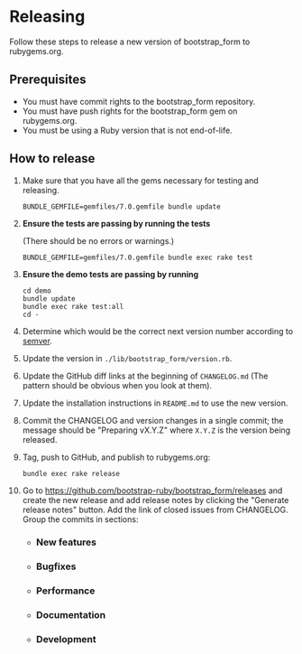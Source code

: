 # Releasing

Follow these steps to release a new version of bootstrap_form to rubygems.org.

## Prerequisites

* You must have commit rights to the bootstrap_form repository.
* You must have push rights for the bootstrap_form gem on rubygems.org.
* You must be using a Ruby version that is not end-of-life.

## How to release

1. Make sure that you have all the gems necessary for testing and releasing.

       BUNDLE_GEMFILE=gemfiles/7.0.gemfile bundle update

2. **Ensure the tests are passing by running the tests**

   (There should be no errors or warnings.)

       BUNDLE_GEMFILE=gemfiles/7.0.gemfile bundle exec rake test

3. **Ensure the demo tests are passing by running**

       cd demo
       bundle update
       bundle exec rake test:all
       cd -

4. Determine which would be the correct next version number according to [semver](http://semver.org/).
5. Update the version in `./lib/bootstrap_form/version.rb`.
6. Update the GitHub diff links at the beginning of `CHANGELOG.md` (The pattern should be obvious when you look at them).
7. Update the installation instructions in `README.md` to use the new version.
8. Commit the CHANGELOG and version changes in a single commit; the message should be "Preparing vX.Y.Z" where `X.Y.Z` is the version being released.
9. Tag, push to GitHub, and publish to rubygems.org:

       bundle exec rake release

10. Go to https://github.com/bootstrap-ruby/bootstrap_form/releases and create the new release and add release notes by clicking the "Generate release notes" button.
    Add the link of closed issues from CHANGELOG.
    Group the commits in sections:
    * ### New features
    * ### Bugfixes
    * ### Performance
    * ### Documentation
    * ### Development

